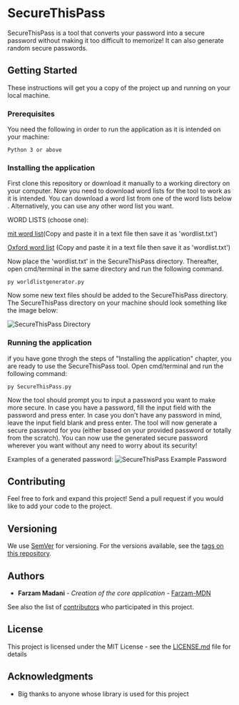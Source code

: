 # SecureThisPass


<!---
![SecureThisPass Logo](https://i.imgur.com/VS1tsGY.jpg)
-->



SecureThisPass is a tool that converts your password into a secure password without making it too difficult to memorize! It can also generate random secure passwords.

## Getting Started

These instructions will get you a copy of the project up and running on your local machine.

### Prerequisites

You need the following in order to run the application as it is intended on your machine:

```
Python 3 or above
```

### Installing the application

First clone this repository or download it manually to a working directory on your computer.
Now you need to download word lists for the tool to work as it is intended.
You can download a word list from one of the word lists below . Alternatively, you can use any other word list you want.

WORD LISTS (choose one):

[mit word list](https://www.mit.edu/~ecprice/wordlist.10000)(Copy and paste it in a text file then save it as 'wordlist.txt')

[Oxford word list](https://raw.githubusercontent.com/gokhanyavas/Oxford-3000-Word-List/master/Oxford%203000%20Word%20List%20No%20Spaces.txt) (Copy and paste it in a text file then save it as 'wordlist.txt')

Now place the 'wordlist.txt' in the SecureThisPass directory. Thereafter, open cmd/terminal in the same directory and run the following command.

```
py worldlistgenerator.py
```

Now some new text files should be added to the SecureThisPass directory.
The SecureThisPass directory on your machine should look something like the image below:

![SecureThisPass Directory](https://i.imgur.com/yhT8TSF.png)


### Running the application 

if you have gone throgh the steps of "Installing the application" chapter, you are ready to use the SecureThisPass tool. Open cmd/terminal and run the following command:

```
py SecureThisPass.py
```

Now the tool should prompt you to input a password you want to make more secure.
In case you have a password, fill the input field with the password and press enter. In case you don't have any password in mind, leave the input field blank and press enter.
The tool will now generate a secure password for you (either based on your provided password or totally from the scratch). You can now use the generated secure password wherever you want without any need to worry about its security! 

Examples of a generated password:
![SecureThisPass Example Password](https://i.imgur.com/iUBvYtv.png)

## Contributing

Feel free to fork and expand this project! Send a pull request if you would like to add your code to the project.

## Versioning

We use [SemVer](http://semver.org/) for versioning. For the versions available, see the [tags on this repository](https://github.com/Farzam-MDN/JustShareKeys/releases). 

## Authors

* **Farzam Madani** - *Creation of the core application* - [Farzam-MDN](https://github.com/Farzam-MDN)

See also the list of [contributors](https://github.com/Farzam-MDN/JustShareKeys/contributors) who participated in this project.

## License

This project is licensed under the MIT License - see the [LICENSE.md](https://github.com/Farzam-MDN/JustShareKeys/blob/master/LICENSE) file for details

## Acknowledgments

* Big thanks to anyone whose library is used for this project 

